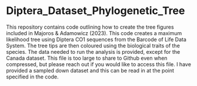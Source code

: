 # Diptera_Dataset_Phylogenetic_Tree

This repository contains code outlining how to create the tree figures included in Majoros & Adamowicz (2023). This code creates a maximum likelihood tree using Diptera CO1 sequences from the Barcode of Life Data System. The tree tips are then coloured using the biological traits of the species. The data needed to run the analysis is provided, except for the Canada dataset. This file is too large to share to Github even when compressed, but please reach out if you would like to access this file. I have provided a sampled down dataset and this can be read in at the point specified in the code. 
